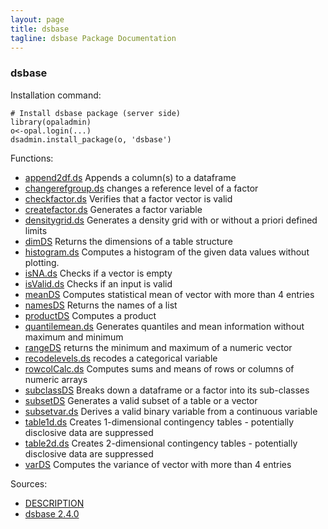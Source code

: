 ```yaml
---
layout: page
title: dsbase
tagline: dsbase Package Documentation
---
```



### dsbase

Installation command:

	# Install dsbase package (server side)
	library(opaladmin)
	o<-opal.login(...)
	dsadmin.install_package(o, 'dsbase')

Functions:


* [append2df.ds](append2df.ds.html) Appends a column(s) to a dataframe
* [changerefgroup.ds](changerefgroup.ds.html) changes a reference level of a factor
* [checkfactor.ds](checkfactor.ds.html) Verifies that a factor vector is valid
* [createfactor.ds](createfactor.ds.html) Generates a factor variable
* [densitygrid.ds](densitygrid.ds.html) Generates a density grid with or without a priori defined limits
* [dimDS](dimDS.html) Returns the dimensions of a table structure
* [histogram.ds](histogram.ds.html) Computes a histogram of the given data values without plotting.
* [isNA.ds](isNA.ds.html) Checks if a vector is empty
* [isValid.ds](isValid.ds.html) Checks if an input is valid
* [meanDS](meanDS.html) Computes statistical mean of vector with more than 4 entries
* [namesDS](namesDS.html) Returns the names of a list
* [productDS](productDS.html) Computes a product
* [quantilemean.ds](quantilemean.ds.html) Generates quantiles and mean information without maximum and minimum
* [rangeDS](rangeDS.html) returns the minimum and maximum of a numeric vector
* [recodelevels.ds](recodelevels.ds.html) recodes a categorical variable
* [rowcolCalc.ds](rowcolCalc.ds.html) Computes sums and means of rows or columns of numeric arrays
* [subclassDS](subclassDS.html) Breaks down a dataframe or a factor into its sub-classes
* [subsetDS](subsetDS.html) Generates a valid subset of a table or a vector
* [subsetvar.ds](subsetvar.ds.html) Derives a valid binary variable from a continuous variable
* [table1d.ds](table1d.ds.html) Creates 1-dimensional contingency tables - potentially disclosive data are suppressed
* [table2d.ds](table2d.ds.html) Creates 2-dimensional contingency tables - potentially disclosive data are suppressed
* [varDS](varDS.html) Computes the variance of vector with more than 4 entries

Sources:

* [DESCRIPTION](https://raw.github.com/datashield/dsbase/2.4.0/DESCRIPTION)
* [dsbase 2.4.0](https://github.com/datashield/dsbase/tree/2.4.0)
